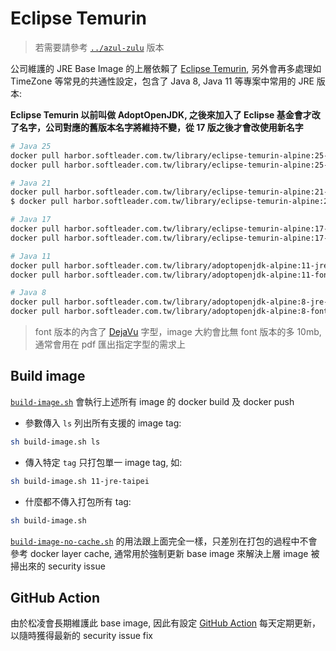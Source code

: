 # Eclipse Temurin

> 若需要請參考 [`../azul-zulu`](../azul-zulu) 版本

公司維護的 JRE Base Image 的上層依賴了 [Eclipse Temurin](https://adoptium.net/), 另外會再多處理如 TimeZone 等常見的共通性設定，包含了 Java 8, Java 11 等專案中常用的 JRE 版本:

**Eclipse Temurin 以前叫做 AdoptOpenJDK, 之後來加入了 Eclipse 基金會才改了名字，公司對應的舊版本名字將維持不變，從 17 版之後才會改使用新名字**

```sh
# Java 25
docker pull harbor.softleader.com.tw/library/eclipse-temurin-alpine:25-jre-taipei
docker pull harbor.softleader.com.tw/library/eclipse-temurin-alpine:25-font-jre-taipei

# Java 21
docker pull harbor.softleader.com.tw/library/eclipse-temurin-alpine:21-jre-taipei
$ docker pull harbor.softleader.com.tw/library/eclipse-temurin-alpine:21-font-jre-taipei

# Java 17
docker pull harbor.softleader.com.tw/library/eclipse-temurin-alpine:17-jre-taipei
docker pull harbor.softleader.com.tw/library/eclipse-temurin-alpine:17-font-jre-taipei

# Java 11
docker pull harbor.softleader.com.tw/library/adoptopenjdk-alpine:11-jre-taipei
docker pull harbor.softleader.com.tw/library/adoptopenjdk-alpine:11-font-jre-taipei

# Java 8
docker pull harbor.softleader.com.tw/library/adoptopenjdk-alpine:8-jre-taipei
docker pull harbor.softleader.com.tw/library/adoptopenjdk-alpine:8-font-jre-taipei
```

> font 版本的內含了 [DejaVu](https://dejavu-fonts.github.io/) 字型，image 大約會比無 font 版本的多 10mb, 通常會用在 pdf 匯出指定字型的需求上

## Build image

[`build-image.sh`](./build-image.sh) 會執行上述所有 image 的 docker build 及 docker push

- 參數傳入 `ls` 列出所有支援的 image tag:

```sh
sh build-image.sh ls
```

- 傳入特定 `tag` 只打包單一 image tag, 如:

```sh
sh build-image.sh 11-jre-taipei
```

- 什麼都不傳入打包所有 tag:

```sh
sh build-image.sh
```

[`build-image-no-cache.sh`](./build-image-no-cache.sh) 的用法跟上面完全一樣，只差別在打包的過程中不會參考 docker layer cache, 通常用於強制更新 base image 來解決上層 image 被掃出來的 security issue

## GitHub Action

由於松凌會長期維護此 base image, 因此有設定 [GitHub Action](../.github/workflows) 每天定期更新，以隨時獲得最新的 security issue fix
